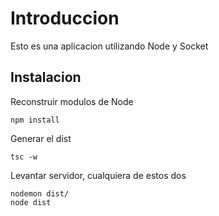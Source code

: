 # Introduccion

Esto es una aplicacion utilizando Node y Socket


## Instalacion

Reconstruir modulos de Node
```
npm install
```

Generar el dist
```
tsc -w
```

Levantar servidor, cualquiera de estos dos
```
nodemon dist/
node dist
```